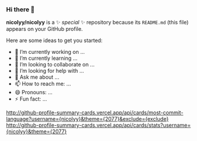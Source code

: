 ### Hi there 👋

**nicolyy/nicolyy** is a ✨ _special_ ✨ repository because its `README.md` (this file) appears on your GitHub profile.

Here are some ideas to get you started:

- 🔭 I’m currently working on ...
- 🌱 I’m currently learning ...
- 👯 I’m looking to collaborate on ...
- 🤔 I’m looking for help with ...
- 💬 Ask me about ...
- 📫 How to reach me: ...
- 😄 Pronouns: ...
- ⚡ Fun fact: ...

http://github-profile-summary-cards.vercel.app/api/cards/most-commit-language?username={nicolyy}&theme={2077}&exclude={exclude}
http://github-profile-summary-cards.vercel.app/api/cards/stats?username={nicolyy}&theme={2077}
